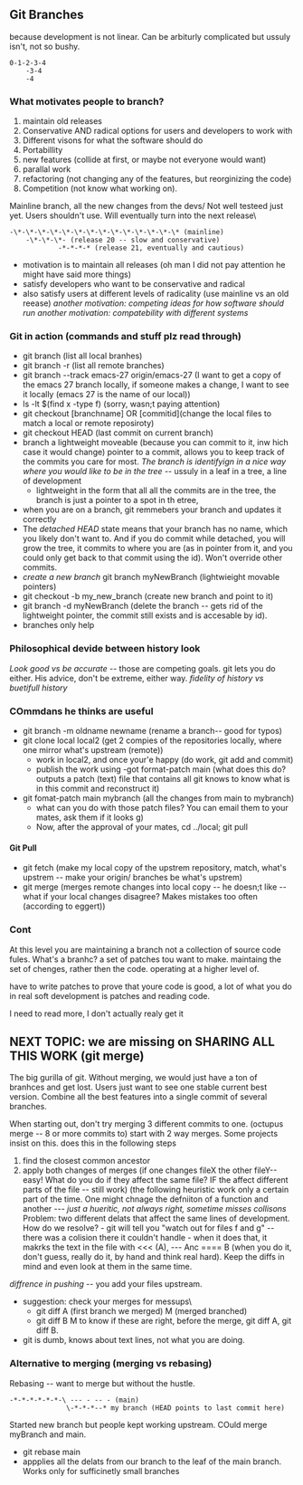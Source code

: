 ## Git Branches
because development is not linear. Can be arbiturly complicated but ussuly isn't, not so bushy. 

    0-1-2-3-4 
        -3-4
        -4

### What motivates people to branch? 
1. maintain old releases
2. Conservative AND radical options for users and developers to work with
3. Different visons for what the software should do
4. Portabillity 
5. new features (collide at first, or maybe not everyone would want)
6. parallal work 
7. refactoring (not changing any of the features, but reorginizing the code)
8. Competition (not know what working on). 


Mainline branch, all the new changes from the devs/ Not well testeed just yet. Users shouldn't use. Will eventually turn into the next release\

    -\*-\*-\*-\*-\*-\*-\*-\*-\*-\*-\*-\*-\*-\* (mainline)
        -\*-\*-\*- (release 20 -- slow and conservative)
                -*-*-*-* (release 21, eventually and cautious)

- motivation is to maintain all releases (oh man I did not pay attention he might have said more things)
- satisfy developers who want to be conservative and radical 
- also satisfy users at different levels of radicality (use mainline vs an old reease) 
*another motivation: competing ideas for how software should run*
*another motivation: compatebility with different systems* 

### Git in action (commands and stuff plz read through)
- git branch (list all local branhes)
- git branch -r (list all remote branches)
- git branch --track emacs-27 origin/emacs-27 (I want to get a copy of the emacs 27 branch locally, if someone makes a change, I want to see it locally (emacs 27 is the name of our local))
- ls -lt $(find x -type f) (sorry, wasn;t paying attention)
- git checkout [branchname] OR [commitid](change the local files to match a local or remote reposiroty)
- git checkout HEAD (last commit on current branch)
- branch a lightweight moveable (because you can commit to it, inw hich case it would change) pointer to a commit, allows you to keep track of the commits you care for most. *The branch is identifyign in a nice way where you would like to be in the tree* -- ussuly in a leaf in a tree, a line of development
    - lightweight in the form that all all the commits are in the tree, the branch is just a pointer to a spot in th etree, 
- when you are on a branch, git remmebers your branch and updates it correctly 
- The *detached HEAD* state means that your branch has no name, which you likely don't want to. And if you do commit while detached, you will grow the tree, it commits to where you are (as in pointer from it, and you could only get back to that commit using the id). Won't override other commits. 
- *create a new branch* git branch myNewBranch (lightwieight movable pointers)
- git checkout -b my_new_branch (create new branch and point to it)
- git branch -d myNewBranch (delete the branch -- gets rid of the lightweight pointer, the commit still exists and is accesable by id).
- branches only help 

### Philosophical devide between history look
*Look good vs be accurate* -- those are competing goals. git lets you do either. His advice, don't be extreme, either way. 
*fidelity of history vs buetifull history*


### COmmdans he thinks are useful 
- git branch -m oldname newname (rename a branch-- good for typos)
- git clone local local2 (get 2 compies of the repositories locally, where one mirror what's upstream (remote))
    - work in local2, and once your'e happy (do work, git add and commit)
    - publish the work using -got format-patch main (what does this do? outputs a patch (text) file that contains all git knows to know what is in this commit and reconstruct it)
- git fomat-patch main mybranch (all the changes from  main to  mybranch)
    - what can you do with those patch files? You can email them to your mates, ask them if it looks g) 
    - Now, after the approval of your mates, cd ../local; git pull 

#### Git Pull 
- git fetch (make my local copy of the upstrem repository, match, what's upstrem -- make your origin/ branches be what's upstrem)
- git merge  (merges remote changes into local copy -- he doesn;t like -- what if your local changes disagree? Makes mistakes too often (according to eggert))


### Cont


At this level you are maintaining a branch not a collection of source code fules. What's a branhc?  a set of patches tou want to make. maintaing the set of chenges, rather then the code. operating at a higher level of.

have to write patches to prove that youre code is good, a lot of what you do in real soft development is patches and reading code. 

I need to read more, I don't actually realy get it


## NEXT TOPIC: we are missing on SHARING ALL THIS WORK (git merge)
The big gurilla of git. Without merging, we would just have a ton of branhces and get lost. Users just want to see one stable current best version. Combine all the best features into a single commit of several branches.  

When starting out, don't try merging 3 different commits to one. (octupus merge -- 8 or more commits to) start with 2 way merges. Some projects insist on this. 
does this in the following steps
1. find the closest common ancestor
2. apply both changes of merges (if one changes fileX the other fileY--easy! What do you do if they affect the same file? IF the affect different parts of the file -- still work) (the following heuristic work only a certain part of the time. One might chnage the defniiton of a function and another --- *just a hueritic, not always right, sometime misses collisons* 
    Problem: two different delats that affect the same lines of development.
    How do we resolve?
        - git will tell you "watch out for files f and g" -- there was a colision there it couldn't handle
        - when it does that, it makrks the text in the file with <<< (A), --- Anc ==== B (when you do it, don't guess, really do it, by hand and think real hard). Keep the diffs in mind and even look at them in the same time. 

*diffrence in pushing* -- you add your files upstream. 

- suggestion: check your merges for messups\
    - git diff A (first branch we merged) M (merged branched)
    - git diff B M 
    to know if these are right, before the merge, git diff A, git diff B. 
- git is dumb, knows about text lines, not what you are doing. 

### Alternative to merging (merging vs rebasing)
Rebasing -- want to merge but without the hustle. 

    -*-*-*-*-*-*-\ --- - -- - (main)
                  \-*-*-*--* my branch (HEAD points to last commit here)

Started new branch but people kept working upstream. COuld merge myBranch and main.
- git rebase main  
- appplies all the delats from our branch to the leaf of the main branch. Works only for sufficinetly small branches